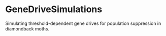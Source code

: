# GeneDriveSimulations
Simulating threshold-dependent gene drives for population suppression in diamondback moths.
